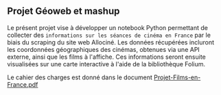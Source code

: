 ## Projet Géoweb et mashup
Le présent projet vise à développer un notebook Python permettant de collecter des `informations sur les séances de cinéma en France` par le biais du scraping du site web Allociné. Les données récupérées incluront les coordonnées géographiques des cinémas, obtenues via une API externe, ainsi que les films à l'affiche. Ces informations seront ensuite visualisées sur une carte interactive à l'aide de la bibliothèque Folium.

Le cahier des charges est donné dans le document [Projet-Films-en-France.pdf](https://github.com/DELECHELLE/BUT-INFO-IUTCV/blob/main/BUT2/R4C12/Projet/Projet-Films-en-France.pdf)
